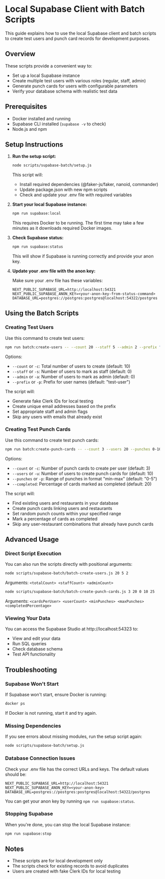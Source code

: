 # Local Supabase Client with Batch Scripts

This guide explains how to use the local Supabase client and batch scripts to create test users and punch card records for development purposes.

## Overview

These scripts provide a convenient way to:
- Set up a local Supabase instance
- Create multiple test users with various roles (regular, staff, admin)
- Generate punch cards for users with configurable parameters
- Verify your database schema with realistic test data

## Prerequisites

- Docker installed and running
- Supabase CLI installed (`supabase -v` to check)
- Node.js and npm

## Setup Instructions

1. **Run the setup script:**

   ```bash
   node scripts/supabase-batch/setup.js
   ```

   This script will:
   - Install required dependencies (@faker-js/faker, nanoid, commander)
   - Update package.json with new npm scripts
   - Check and update your .env file with required variables

2. **Start your local Supabase instance:**

   ```bash
   npm run supabase:local
   ```

   This requires Docker to be running. The first time may take a few minutes as it downloads required Docker images.

3. **Check Supabase status:**

   ```bash
   npm run supabase:status
   ```

   This will show if Supabase is running correctly and provide your anon key.
   
4. **Update your .env file with the anon key:**

   Make sure your .env file has these variables:
   ```
   NEXT_PUBLIC_SUPABASE_URL=http://localhost:54321
   NEXT_PUBLIC_SUPABASE_ANON_KEY=<your-anon-key-from-status-command>
   DATABASE_URL=postgres://postgres:postgres@localhost:54322/postgres
   ```

## Using the Batch Scripts

### Creating Test Users

Use this command to create test users:

```bash
npm run batch:create-users -- --count 20 --staff 5 --admin 2 --prefix "test-user"
```

Options:
- `--count` or `-c`: Total number of users to create (default: 10)
- `--staff` or `-s`: Number of users to mark as staff (default: 0)
- `--admin` or `-a`: Number of users to mark as admin (default: 0)
- `--prefix` or `-p`: Prefix for user names (default: "test-user")

The script will:
- Generate fake Clerk IDs for local testing
- Create unique email addresses based on the prefix
- Set appropriate staff and admin flags
- Skip any users with emails that already exist

### Creating Test Punch Cards

Use this command to create test punch cards:

```bash
npm run batch:create-punch-cards -- --count 3 --users 20 --punches 0-10 --completed 25
```

Options:
- `--count` or `-c`: Number of punch cards to create per user (default: 3)
- `--users` or `-u`: Number of users to create punch cards for (default: 10)
- `--punches` or `-p`: Range of punches in format "min-max" (default: "0-5")
- `--completed`: Percentage of cards marked as completed (default: 20)

The script will:
- Find existing users and restaurants in your database
- Create punch cards linking users and restaurants
- Set random punch counts within your specified range
- Mark a percentage of cards as completed
- Skip any user-restaurant combinations that already have punch cards

## Advanced Usage

### Direct Script Execution

You can also run the scripts directly with positional arguments:

```bash
node scripts/supabase-batch/batch-create-users.js 20 5 2
```
Arguments: `<totalCount> <staffCount> <adminCount>`

```bash
node scripts/supabase-batch/batch-create-punch-cards.js 3 20 0 10 25
```
Arguments: `<cardsPerUser> <userCount> <minPunches> <maxPunches> <completedPercentage>`

### Viewing Your Data

You can access the Supabase Studio at http://localhost:54323 to:
- View and edit your data
- Run SQL queries
- Check database schema
- Test API functionality

## Troubleshooting

### Supabase Won't Start

If Supabase won't start, ensure Docker is running:

```bash
docker ps
```

If Docker is not running, start it and try again.

### Missing Dependencies

If you see errors about missing modules, run the setup script again:

```bash
node scripts/supabase-batch/setup.js
```

### Database Connection Issues

Check your .env file has the correct URLs and keys. The default values should be:

```
NEXT_PUBLIC_SUPABASE_URL=http://localhost:54321
NEXT_PUBLIC_SUPABASE_ANON_KEY=<your-anon-key>
DATABASE_URL=postgres://postgres:postgres@localhost:54322/postgres
```

You can get your anon key by running `npm run supabase:status`.

### Stopping Supabase

When you're done, you can stop the local Supabase instance:

```bash
npm run supabase:stop
```

## Notes

- These scripts are for local development only
- The scripts check for existing records to avoid duplicates
- Users are created with fake Clerk IDs for local testing
